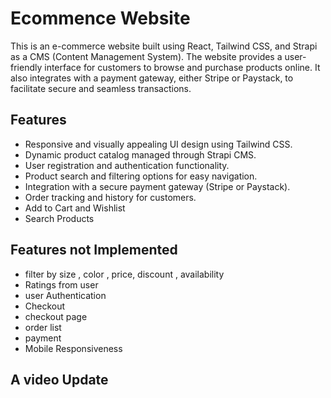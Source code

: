 # Ecommence Website
This is an e-commerce website built using React, Tailwind CSS, and Strapi as a CMS (Content Management System). The website provides a user-friendly interface for customers to browse and purchase products online. It also integrates with a payment gateway, either Stripe or Paystack, to facilitate secure and seamless transactions.

## Features

- Responsive and visually appealing UI design using Tailwind CSS.
- Dynamic product catalog managed through Strapi CMS.
- User registration and authentication functionality.
- Product search and filtering options for easy navigation.
- Integration with a secure payment gateway (Stripe or Paystack).
- Order tracking and history for customers.
- Add to Cart and Wishlist
- Search Products

## Features not Implemented

- filter by size , color , price, discount , availability 
- Ratings from user 
- user Authentication
- Checkout
- checkout page
- order list
- payment
- Mobile Responsiveness


## A video Update 


